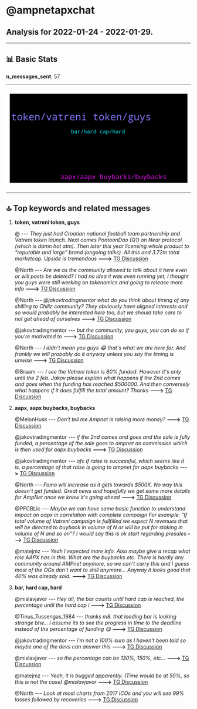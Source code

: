 # **@ampnetapxchat**
 ## Analysis for **2022-01-24** - **2022-01-29**.

---

## 📊 **Basic Stats**

**n_messages_sent**: 57

---
![wordcloud](ampnetapxchat_5Days_wordcloud.png)

---


## 🔝 **Top keywords and related messages**

1. **token, vatreni token, guys**

    @<UNK> --- *They just had Croatian national football team partnership and Vatreni token launch. Next comes PontoonDao (Q1) on Near protocol (which is damn hot atm). Then later this year licensing whole product to "reputable and large" brand (ongoing talks).  All this and 3.72m total marketcap. Upside is tremendous* **--->** [TG Discussion](https://t.me/ampnetapxchat/36757)

    @North --- *Are we as the community allowed to talk about it here even or will posts be deleted? I had no idea it was even running yet, I thought you guys were still working on tokenomics and going to release more info* **--->** [TG Discussion](https://t.me/ampnetapxchat/36740)

    @North --- *@jakovtradingmentor what do you think about timing of any shilling to Chiliz community? They obviously have aligned interests and so would probably be interested here too, but we should take care to not get ahead of ourselves* **--->** [TG Discussion](https://t.me/ampnetapxchat/36775)

    @jakovtradingmentor --- *but the community, you guys, you can do so if you're motivated to* **--->** [TG Discussion](https://t.me/ampnetapxchat/36780)

    @North --- *I didn't mean you guys 😂 that's what we are here for. And frankly we will probably do it anyway unless you say the timing is unwise* **--->** [TG Discussion](https://t.me/ampnetapxchat/36781)

    @Braam --- *I see the Vatreni token is 80% funded. However it's only until the 2 feb.  Jakov please explain what happens if the 2nd comes and goes when the funding has reached $500000. And then conversely what happens if it does fulfill the total amount? Thanks* **--->** [TG Discussion](https://t.me/ampnetapxchat/36856)

2. **aapx, aapx buybacks, buybacks**

    @MelonHusk --- *Don't tell me Ampnet is raising more money?* **--->** [TG Discussion](https://t.me/ampnetapxchat/36814)

    @jakovtradingmentor --- *if the 2nd comes and goes and the sale is fully funded, a percentage of the sale goes to ampnet as commission which is then used for aapx buybacks* **--->** [TG Discussion](https://t.me/ampnetapxchat/36857)

    @jakovtradingmentor --- *ofc if raise is successful, which seems like it is, a percentage of that raise is going to ampnet for aapx buybacks* **--->** [TG Discussion](https://t.me/ampnetapxchat/36817)

    @North --- *Fomo will increase as it gets towards  $500K. No way this doesn't get funded. Great news and hopefully we get some more details for AmpNet once we know it's going ahead* **--->** [TG Discussion](https://t.me/ampnetapxchat/36773)

    @PFCBLic --- *Maybe we can have some basic function to understand impact on aapx in correlation with complete campaign  For example:  "If total volume of Vatreni campaign is fullfilled we expect N revenues that will be directed to buyback in volume of N or will be put for staking in volume of N and so on"?  I would say this is ok start regarding presales* **--->** [TG Discussion](https://t.me/ampnetapxchat/36744)

    @matejmz --- *Yeah I expected more info. Also maybe give a recap what role AAPX has in this. What are the buybacks etc. There is hardly any community around AMPnet anymore, so we can't carry this and I guess most of the OGs don't want to shill anymore... Anyway it looks good that 40% was already sold.* **--->** [TG Discussion](https://t.me/ampnetapxchat/36743)

3. **bar, hard cap, hard**

    @mislavjavor --- *Hey all, the bar counts until hard cap is reached, the percentage until the hard cap i* **--->** [TG Discussion](https://t.me/ampnetapxchat/36808)

    @Tinus_Tussengas_1984 --- *thanks m8. that loading bar is looking strange btw... i assume its to see the progress in time to the deadline instead of the percentage of funding 😋* **--->** [TG Discussion](https://t.me/ampnetapxchat/36806)

    @jakovtradingmentor --- *i'm not a 100% sure as I haven't been told so maybe one of the devs can answer this* **--->** [TG Discussion](https://t.me/ampnetapxchat/36859)

    @mislavjavor --- *so the percentage can be 130%, 150%, etc...* **--->** [TG Discussion](https://t.me/ampnetapxchat/36810)

    @matejmz --- *Yeah, it is bugged apparently. (Time would be at 50%, so this is not the case)  @mislavjavor* **--->** [TG Discussion](https://t.me/ampnetapxchat/36807)

    @North --- *Look at most charts from 2017 ICOs and you will see 99% losses followed by recoveries* **--->** [TG Discussion](https://t.me/ampnetapxchat/36826)

